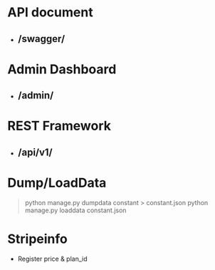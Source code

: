 # API document
* ## /swagger/ 

# Admin Dashboard
* ## /admin/

# REST Framework
* ## /api/v1/

# Dump/LoadData
> python manage.py dumpdata constant > constant.json
> python manage.py loaddata constant.json

# Stripeinfo 
* Register price & plan_id